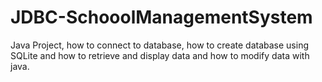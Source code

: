 # JDBC-SchooolManagementSystem
Java Project, how to connect to database, how to create database using SQLite and how to retrieve and display data and how to modify data with java.
